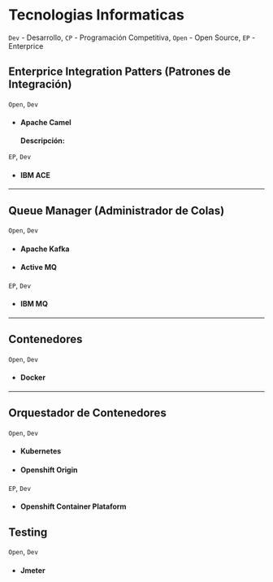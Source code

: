 # Tecnologias Informaticas

`Dev` - Desarrollo, `CP` - Programación Competitiva, `Open` - Open Source, `EP` - Enterprice 

## Enterprice Integration Patters (Patrones de Integración)

`Open`, `Dev`
* #### Apache Camel
    **Descripción:**

`EP`, `Dev`
* #### IBM ACE

---
## Queue Manager (Administrador de Colas)

`Open`, `Dev`
* #### Apache Kafka
* #### Active MQ 
`EP`, `Dev`
* #### IBM MQ
---

## Contenedores

`Open`, `Dev`
* #### Docker

---
## Orquestador de Contenedores
`Open`, `Dev`
* #### Kubernetes
* #### Openshift Origin
`EP`, `Dev`
* #### Openshift Container Plataform

## Testing

`Open`, `Dev`
* #### Jmeter